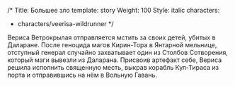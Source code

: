 /*
Title: Большее зло
template: story
Weight: 100
Style: italic
characters:
 - characters/veerisa-wildrunner
*/

Вериса Ветрокрылая отправляется мстить за своих детей, убитых в Даларане. После геноцида магов Кирин-Тора в Янтарной мельнице, отступный генерал случайно захватывает один из Столбов Сотворения, который маги вывезли из Даларана. Присвоив артефакт себе, Вериса решила исполнить священную месть, выкрав корабль Кул-Тираса из порта и отправившись на нём в Вольную Гавань.